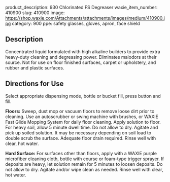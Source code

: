 product_description: 930 Chlorinated FS Degreaser
waxie_item_number: 410900
slug: 410900
image: https://shop.waxie.com/Attachments/attachments/images/medium/410900.jpg
category: 900
ppe: safety glasses, gloves, apron, face shield

## Description
Concentrated liquid formulated with high alkaline builders to provide extra heavy-duty cleaning and degreasing power. Eliminates malodors at their source. Not for use on floor finished surfaces, carpet or upholstery, and rubber and plastic surfaces.

## Directions for Use
Select appropriate dispensing mode, bottle or bucket fill, press button and fill. 

**Floors:** Sweep, dust mop or vacuum floors to remove loose dirt prior to cleaning. Use an autoscrubber or swing machine with brushes, or WAXIE Fast Glide Mopping System for daily floor cleaning. Apply solution to floor. For heavy soil, allow 5 minute dwell time. Do not allow to dry. Agitate and pick up soiled solution. It may be necessary depending on soil load to double scrub the surface. Adequate floor drain required. Rinse well with clear, hot water. 

**Hard Surface:** For surfaces other than floors, apply with a WAXIE purple microfiber cleaning cloth, bottle with course or foam-type trigger sprayer. If deposits are heavy, let solution remain for 5 minutes to loosen deposits. Do not allow to dry. Agitate and/or wipe clean as needed. Rinse well with clear, hot water.
